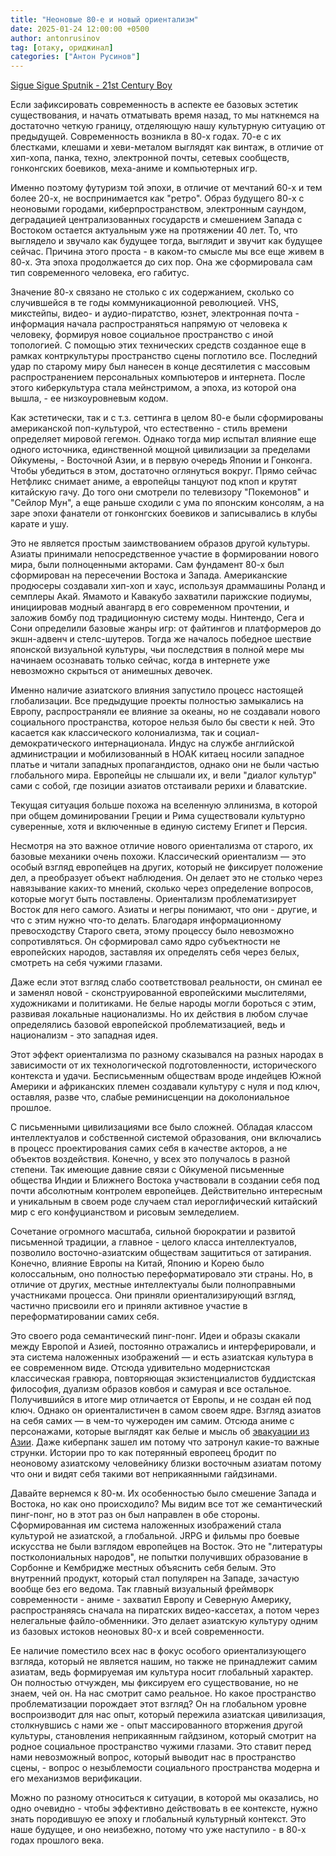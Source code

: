 ```yaml
---
title: "Неоновые 80-е и новый ориентализм"
date: 2025-01-24 12:00:00 +0500
author: antonrusinov
tag: [отаку, ориджинал]
categories: ["Антон Русинов"]
---
```


[Sigue Sigue Sputnik - 21st Century Boy](https://youtu.be/rFouFuNgBRw)

Если зафиксировать современность в аспекте ее базовых эстетик существования, и начать отматывать время назад, то мы наткнемся на достаточно четкую границу, отделяющую нашу культурную ситуацию от предыдущей. Современность возникла в 80-х годах. 70-е с их блестками, клешами и хеви-металом выглядят как винтаж, в отличие от хип-хопа, панка, техно, электронной почты, сетевых сообществ, гонконгских боевиков, меха-аниме и компьютерных игр.

Именно поэтому футуризм той эпохи, в отличие от мечтаний 60-х и тем более 20-х, не воспринимается как "ретро". Образ будущего 80-х с неоновыми городами, киберпространством, электронным саундом, деградацией централизованных государств и смешением Запада с Востоком остается актуальным уже на протяжении 40 лет. То, что выглядело и звучало как будущее тогда, выглядит и звучит как будущее сейчас. Причина этого проста - в каком-то смысле мы все еще живем в 80-х. Эта эпоха продолжается до сих пор. Она же сформировала сам тип современного человека, его габитус.

Значение 80-х связано не столько с их содержанием, сколько со случившейся в те годы коммуникационной революцией. VHS, микстейпы, видео- и аудио-пиратство, юзнет, электронная почта - информация начала распространяться напрямую от человека к человеку, формируя новое социальное пространство с иной топологией. С помощью этих технических средств созданное еще в рамках контркультуры пространство сцены поглотило все. Последний удар по старому миру был нанесен в конце десятилетия с массовым распространением персональных компьютеров и интернета. После этого киберкультура стала мейнстримом, а эпоха, из которой она вышла, - ее низкоуровневым кодом.

Как эстетически, так и с т.з. сеттинга в целом 80-е были сформированы американской поп-культурой, что естественно - стиль времени определяет мировой гегемон. Однако тогда мир испытал влияние еще одного источника, единственной мощной цивилизации за пределами Ойкумены, - Восточной Азии, и в первую очередь Японии и Гонконга. Чтобы убедиться в этом, достаточно оглянуться вокруг. Прямо сейчас Нетфликс снимает аниме, а европейцы танцуют под кпоп и крутят китайскую гачу. До того они смотрели по телевизору "Покемонов" и "Сейлор Мун", а еще раньше сходили с ума по японским консолям, а на заре эпохи фанатели от гонконгских боевиков и записывались в клубы карате и ушу.

Это не является простым заимствованием образов другой культуры. Азиаты принимали непосредственное участие в формировании нового мира, были полноценными акторами. Сам фундамент 80-х был сформирован на пересечении Востока и Запада. Американские продюсеры создавали хип-хоп и хаус, используя драммашины Роланд и семплеры Акай. Ямамото и Кавакубо захватили парижские подиумы, инициировав модный авангард в его современном прочтении, и заложив бомбу под традиционную систему моды. Нинтендо, Сега и Сони определили базовые жанры игр: от файтингов и платформеров до экшн-адвенч и стелс-шутеров. Тогда же началось победное шествие японской визуальной культуры, чьи последствия в полной мере мы начинаем осознавать только сейчас, когда в интернете уже невозможно скрыться от анимешных девочек.

Именно наличие азиатского влияния запустило процесс настоящей глобализации. Все предыдущие проекты полностью замыкались на Европу, распространяли ее влияние за океаны, но не создавали нового социального пространства, которое нельзя было бы свести к ней. Это касается как классического колониализма, так и социал-демократического интернационала. Индус на службе английской администрации и мобилизованный в НОАК китаец носили западное платье и читали западных пропагандистов, однако они не были частью глобального мира. Европейцы не слышали их, и вели "диалог культур" сами с собой, где позиции азиатов отстаивали рерихи и блаватские.

Текущая ситуация больше похожа на вселенную эллинизма, в которой при общем доминировании Греции и Рима существовали культурно суверенные, хотя и включенные в единую систему Египет и Персия.

Несмотря на это важное отличие нового ориентализма от старого, их базовые механики очень похожи. Классический ориентализм — это особый взгляд европейцев на других, который не фиксирует положение дел, а преобразует объект наблюдения. Он делает это не столько через навязывание каких-то мнений, сколько через определение вопросов, которые могут быть поставлены. Ориентализм проблематизирует Восток для него самого. Азиаты и негры понимают, что они - другие, и что с этим нужно что-то делать. Благодаря информационному превосходству Старого света, этому процессу было невозможно сопротивляться. Он сформировал само ядро субъектности не европейских народов, заставляя их определять себя через белых, смотреть на себя чужими глазами.

Даже если этот взгляд слабо соответствовал реальности, он сминал ее и заменял новой - сконструированной европейскими мыслителями, художниками и политиками. Не белые народы могли бороться с этим, развивая локальные национализмы. Но их действия в любом случае определялись базовой европейской проблематизацией, ведь и национализм - это западная идея.

Этот эффект ориентализма по разному сказывался на разных народах в зависимости от их технологической подготовленности, исторического контекста и удачи. Бесписьменным обществам вроде индейцев Южной Америки и африканских племен создавали культуру с нуля и под ключ, оставляя, разве что, слабые реминисценции на доколониальное прошлое.

С письменными цивилизациями все было сложней. Обладая классом интеллектуалов и собственной системой образования, они включались в процесс проектирования самих себя в качестве акторов, а не объектов воздействия. Конечно, у всех это получалось в разной степени. Так имеющие давние связи с Ойкуменой письменные общества Индии и Ближнего Востока участвовали в создании себя под почти абсолютным контролем европейцев. Действительно интересным и уникальным в своем роде случаем стал иероглифический китайский мир с его конфуцианством и рисовым земледелием.

Сочетание огромного масштаба, сильной бюрократии и развитой письменной традиции, а главное - целого класса интеллектуалов, позволило восточно-азиатским обществам защититься от затирания. Конечно, влияние Европы на Китай, Японию и Корею было колоссальным, оно полностью переформатировало эти страны. Но, в отличие от других, местные интеллектуалы были полноправными участниками процесса. Они приняли ориентализирующий взгляд, частично присвоили его и приняли активное участие в переформатировании самих себя.

Это своего рода семантический пинг-понг. Идеи и образы скакали между Европой и Азией, постоянно отражались и интерферировали, и эта система наложенных изображений — и есть азиатская культура в ее современном виде. Отсюда удивительно модернистская классическая гравюра, повторяющая экзистенциалистов буддистская философия, дуализм образов ковбоя и самурая и все остальное. Получившийся в итоге мир отличается от Европы, и не создан ей под ключ. Однако он ориенталистичен в самом своем ядре. Взгляд азиатов на себя самих — в чем-то чужероден им самим. Отсюда аниме с персонажами, которые выглядят как белые и мысль об [эвакуации из Азии](https://en.wikipedia.org/wiki/Datsu-A_Ron). Даже киберпанк зашел им потому что затронул какие-то важные струнки. Истории про то как потерянный европеец бродит по неоновому азиатскому человейнику близки восточным азиатам потому что они и видят себя такими вот неприкаянными гайдзинами.

Давайте вернемся к 80-м. Их особенностью было смешение Запада и Востока, но как оно происходило? Мы видим все тот же семантический пинг-понг, но в этот раз он был направлен в обе стороны. Сформированная им система наложенных изображений стала культурой не азиатской, а глобальной. JRPG и фильмы про боевые искусства не были взглядом европейцев на Восток. Это не "литературы постколониальных народов", не попытки получивших образование в Сорбонне и Кембридже местных объяснить себя белым. Это внутренний продукт, который стал популярен на Западе, зачастую вообще без его ведома. Так главный визуальный фреймворк современности - аниме - захватил Европу и Северную Америку, распространяясь сначала на пиратских видео-кассетах, а потом через нелегальные файло-обменники. Это делает азиатскую культуру одним из базовых истоков неоновых 80-х и всей современности.

Ее наличие поместило всех нас в фокус особого ориентализующего взгляда, который не является нашим, но также не принадлежит самим азиатам, ведь формируемая им культура носит глобальный характер. Он полностью отчужден, мы фиксируем его существование, но не знаем, чей он. На нас смотрит само реальное. Но какое пространство проблематизации порождает этот взгляд? Он на глобальном уровне воспроизводит для нас опыт, который пережила азиатская цивилизация, столкнувшись с нами же - опыт массированного вторжения другой культуры, становления неприкаянным гайдзином, который смотрит на родное социальное пространство чужими глазами. Это ставит перед нами невозможный вопрос, который выводит нас в пространство сцены, - вопрос о незыблемости социального пространства модерна и его механизмов верификации.

Можно по разному относиться к ситуации, в которой мы оказались, но одно очевидно - чтобы эффективно действовать в ее контексте, нужно знать породившую ее эпоху и глобальный культурный контекст. Это наше будущее, и оно неизбежно, потому что уже наступило - в 80-х годах прошлого века.
